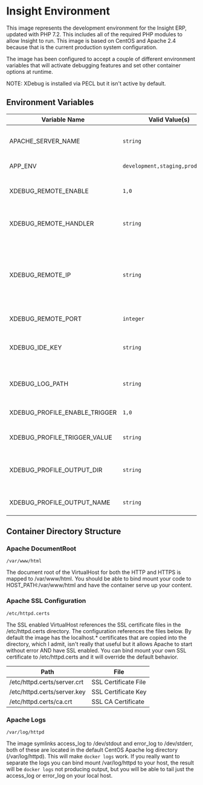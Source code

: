 # Insight Environment

This image represents the development environment for the Insight ERP, updated with PHP 7.2.  This includes all of the required PHP modules to allow Insight to run.  This image is based on CentOS and Apache 2.4 because that is the current production system configuration.

The image has been configured to accept a couple of different environment variables that will activate debugging features and set other container options at runtime.

NOTE: XDebug is installed via PECL but it isn't active by default.

## Environment Variables
| Variable Name | Valid Value(s) | Default Value | Configuration Value | Notes |
|---|---|---|---|---|
|APACHE_SERVER_NAME|`string`|localhost|ServerName|Sets the Apache ServerName variable in global context|
|APP_ENV|`development,staging,production`|development|SetEnv INSIGHT_ENV|Sets the Insight environment|
|XDEBUG_REMOTE_ENABLE|`1,0`|0|xdebug.remote_enable|Enables the remote debugger and if necessary the XDebug extension|
|XDEBUG_REMOTE_HANDLER|`string`|dbgp|xdebug.remote_handler|Sets the debugger protocol, you should leave this at it's default value|
|XDEBUG_REMOTE_IP|`string`|127.0.0.1|xdebug.remote_host|The remote host (IP or DNS name) to send the send the debug info (PC or Mac should be host.docker.internal, that's the DNS name of the host PC)|
|XDEBUG_REMOTE_PORT|`integer`|9000|xdebug.remote_port|The port to send debug info to|
|XDEBUG_IDE_KEY|`string`|IDE_KEY|xdebug.idekey|The COOKIE/GET/POST parameter value to trigger the debug session|
|XDEBUG_LOG_PATH|`string`||xdebug.remote_log|The location of the xdebug log file, if it is blank the log is disabled|
|XDEBUG_PROFILE_ENABLE_TRIGGER|`1,0`|0|xdebug.profiler_enable_trigger|Enables the profiler and if necessary the XDebug extension|
|XDEBUG_PROFILE_TRIGGER_VALUE|`string`|DO_PROFILE|xdebug.profiler_enable_trigger_value|The POST/GET value to enable the profiler|
|XDEBUG_PROFILE_OUTPUT_DIR|`string`|/tmp|xdebug.profiler_output_dir|The path in the container to save the profiler files (probably should be a volume)|
|XDEBUG_PROFILE_OUTPUT_NAME|`string`|cachegrind.out.%t%s|xdebug.profiler_output_name|The pattern of the file name to save in the output directory|

## Container Directory Structure

### Apache DocumentRoot

`/var/www/html`

The document root of the VirtualHost for both the HTTP and HTTPS is mapped to /var/www/html.  You should be able to bind mount your code to HOST_PATH:/var/www/html and have the container serve up your content.

### Apache SSL Configuration

`/etc/httpd.certs`

The SSL enabled VirtualHost references the SSL certificate files in the /etc/httpd.certs directory.  The configuration references the files below.  By default the image has the localhost.* certificates that are copied into the directory, which I admit, isn't really that useful but it allows Apache to start without error AND have SSL enabled.  You can bind mount your own SSL certificate to /etc/httpd.certs and it will override the default behavior.

| Path | File |
|---|---|
|/etc/httpd.certs/server.crt|SSL Certificate File|
|/etc/httpd.certs/server.key|SSL Certificate Key|
|/etc/httpd.certs/ca.crt|SSL CA Certificate|

### Apache Logs

`/var/log/httpd`

The image symlinks access_log to /dev/stdout and error_log to /dev/stderr, both of these are located in the default CentOS Apache log directory (/var/log/httpd).  This will make `docker logs` work.  If you really want to separate the logs you can bind mount /var/log/httpd to your host, the result will be `docker logs` not producing output, but you will be able to tail just the access_log or error_log on your local host.

